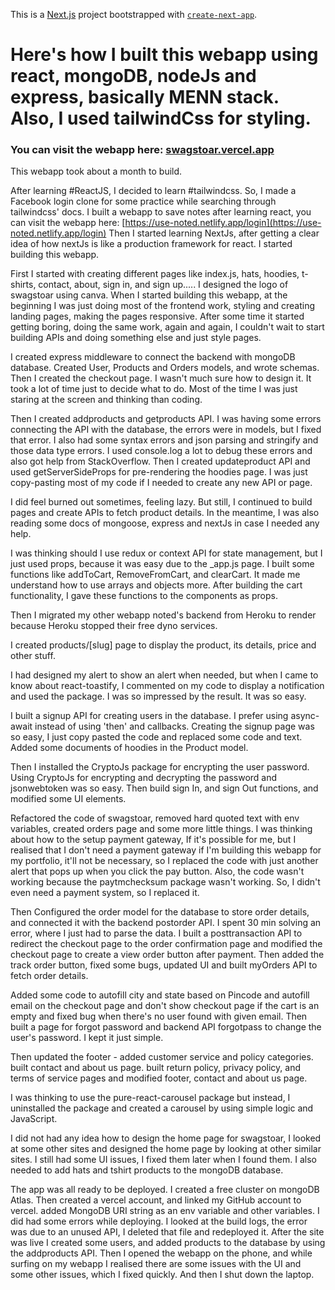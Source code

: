 This is a [Next.js](https://nextjs.org/) project bootstrapped with [`create-next-app`](https://github.com/vercel/next.js/tree/canary/packages/create-next-app).

# Here's how I built this webapp using react, mongoDB, nodeJs and express, basically MENN stack. Also, I used tailwindCss for styling.
### You can visit the webapp here: [swagstoar.vercel.app](http://swagstoar.vercel.app/)
This webapp took about a month to build.

After learning #ReactJS, I decided to learn #tailwindcss. So, I made a Facebook login clone for some practice while searching through tailwindcss' docs.
I built a webapp to save notes after learning react, you can visit the webapp here: [https://use-noted.netlify.app/login](https://use-noted.netlify.app/login)
Then I started learning NextJs, after getting a clear idea of how nextJs is like a production framework for react. I started building this webapp.

First I started with creating different pages like index.js, hats, hoodies, t-shirts, contact, about, sign in, and sign up.....
I designed the logo of swagstoar using canva. When I started building this webapp, at the beginning I was just doing most of the frontend work, styling and creating landing pages, making the pages responsive. After some time it started getting boring, doing the same work, again and again, I couldn't wait to start building APIs and doing something else and just style pages.

I created express middleware to connect the backend with mongoDB database. Created User, Products and Orders models, and wrote schemas. Then I created the checkout page. I wasn't much sure how to design it. It took a lot of time just to decide what to do. Most of the time I was just staring at the screen and thinking than coding.

Then I created addproducts and getproducts API. I was having some errors connecting the API with the database, the errors were in models, but I fixed that error.
I also had some syntax errors and json parsing and stringify and those data type errors. I used console.log a lot to debug these errors and also got help from StackOverflow. Then I created updateproduct API and used getServerSideProps for pre-rendering the hoodies page. I was just copy-pasting most of my code if I needed to create any new API or page.

I did feel burned out sometimes, feeling lazy. But still, I continued to build pages and create APIs to fetch product details. In the meantime, I was also reading some docs of mongoose, express and nextJs in case I needed any help.

I was thinking should I use redux or context API for state management, but I just used props, because it was easy due to the _app.js page.
I built some functions like addToCart, RemoveFromCart, and clearCart. It made me understand how to use arrays and objects more. After building the cart functionality, I gave these functions to the components as props.

Then I migrated my other webapp noted's backend from Heroku to render because Heroku stopped their free dyno services.

I created products/[slug] page to display the product, its details, price and other stuff.

I had designed my alert to show an alert when needed, but when I came to know about react-toastify, I commented on my code to display a notification and used the package.
I was so impressed by the result. It was so easy.

I built a signup API for creating users in the database.
I prefer using async-await instead of using 'then' and callbacks.
Creating the signup page was so easy, I just copy pasted the code and replaced some code and text. Added some documents of hoodies in the Product model.

Then I installed the CryptoJs package for encrypting the user password. 
Using CryptoJs for encrypting and decrypting the password and jsonwebtoken was so easy. 
Then build sign In, and sign Out functions, and modified some UI elements.

Refactored the code of swagstoar, removed hard quoted text with env variables, created orders page and some more little things.
I was thinking about how to the setup payment gateway, If it's possible for me, but I realised that I don't need a payment gateway if I'm building this webapp for my portfolio, it'll not be necessary, so I replaced the code with just another alert that pops up when you click the pay button.
Also, the code wasn't working because the paytmchecksum package wasn't working. So, I didn't even need a payment system, so I replaced it.

Then Configured the order model for the database to store order details, and connected it with the backend postorder API. I spent 30 min solving an error, where I just had to parse the data. I built a posttransaction API to redirect the checkout page to the order confirmation page and modified the checkout page to create a view order button after payment. Then added the track order button, fixed some bugs, updated UI and built myOrders API to fetch order details.

Added some code to autofill city and state based on Pincode and autofill email on the checkout page and don't show checkout page if the cart is an empty and fixed bug when there's no user found with given email. Then built a page for forgot password and backend API forgotpass to change the user's password. I kept it just simple.

Then updated the footer - added customer service and policy categories. built contact and about us page.
built return policy, privacy policy, and terms of service pages and modified footer, contact and about us page.

I was thinking to use the pure-react-carousel package but instead, I uninstalled the package and created a carousel by using simple logic and JavaScript.

I did not had any idea how to design the home page for swagstoar, I looked at some other sites and designed the home page by looking at other similar sites. I still had some UI issues, I fixed them later when I found them. I also needed to add hats and tshirt products to the mongoDB database.

The app was all ready to be deployed. I created a free cluster on mongoDB Atlas. Then created a vercel account, and linked my GitHub account to vercel. added MongoDB URI string as an env variable and other variables. I did had some errors while deploying. I looked at the build logs, the error was due to an unused API, I deleted that file and redeployed it. After the site was live I created some users, and added products to the database by using the addproducts API.
Then I opened the webapp on the phone, and while surfing on my webapp I realised there are some issues with the UI and some other issues, which I fixed quickly.
And then I shut down the laptop.

